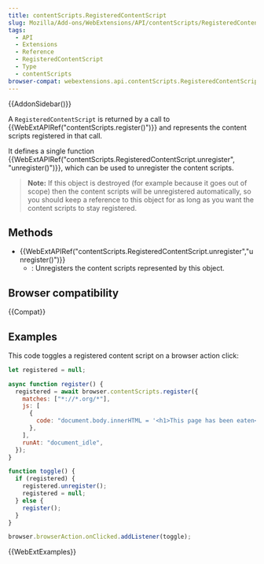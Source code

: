 ```yaml
---
title: contentScripts.RegisteredContentScript
slug: Mozilla/Add-ons/WebExtensions/API/contentScripts/RegisteredContentScript
tags:
  - API
  - Extensions
  - Reference
  - RegisteredContentScript
  - Type
  - contentScripts
browser-compat: webextensions.api.contentScripts.RegisteredContentScript
---
```


{{AddonSidebar()}}

A `RegisteredContentScript` is returned by a call to {{WebExtAPIRef("contentScripts.register()")}} and represents the content scripts registered in that call.

It defines a single function {{WebExtAPIRef("contentScripts.RegisteredContentScript.unregister", "unregister()")}}, which can be used to unregister the content scripts.

> **Note:** If this object is destroyed (for example because it goes out of scope) then the content scripts will be unregistered automatically, so you should keep a reference to this object for as long as you want the content scripts to stay registered.

## Methods

- {{WebExtAPIRef("contentScripts.RegisteredContentScript.unregister","unregister()")}}
  - : Unregisters the content scripts represented by this object.

## Browser compatibility

{{Compat}}

## Examples

This code toggles a registered content script on a browser action click:

```js
let registered = null;

async function register() {
  registered = await browser.contentScripts.register({
    matches: ["*://*.org/*"],
    js: [
      {
        code: "document.body.innerHTML = '<h1>This page has been eaten<h1>'",
      },
    ],
    runAt: "document_idle",
  });
}

function toggle() {
  if (registered) {
    registered.unregister();
    registered = null;
  } else {
    register();
  }
}

browser.browserAction.onClicked.addListener(toggle);
```

{{WebExtExamples}}

